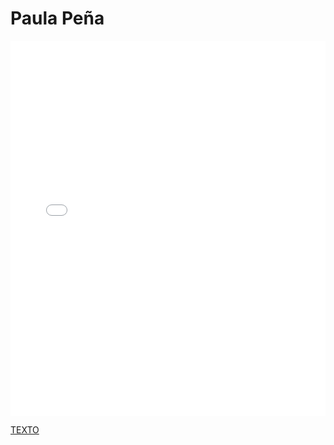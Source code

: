 # Paula Peña

<MDXLayout>
  <embed src="/assets/files/Paula%20Peña%20Fernandez-1e29a56e8391c1393c2bf4ed30d510a6.pdf" type="application/pdf" width="100%" height="600px" />
</MDXLayout>

[TEXTO](../../../static/PDFs/Commitment/Paula%20Peña%20Fernandez.pdf)